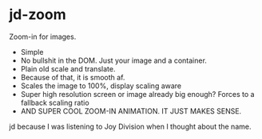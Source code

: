 # jd-zoom

Zoom-in for images.

- Simple
- No bullshit in the DOM. Just your image and a container.
- Plain old scale and translate.
- Because of that, it is smooth af.
- Scales the image to 100%, display scaling aware
- Super high resolution screen or image already big enough? Forces to a fallback scaling ratio
- AND SUPER COOL ZOOM-IN ANIMATION. IT JUST MAKES SENSE.

jd because I was listening to Joy Division when I thought about the name.
